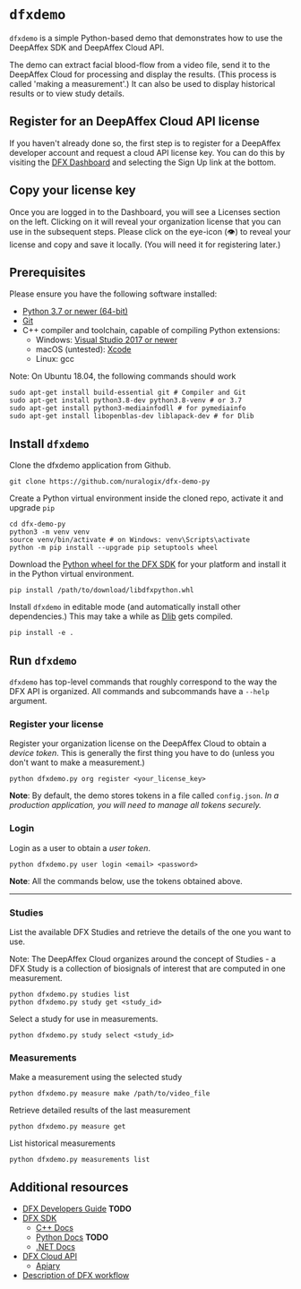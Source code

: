 # `dfxdemo`

`dfxdemo` is a simple Python-based demo that demonstrates how to use the
DeepAffex SDK and DeepAffex Cloud API.

The demo can extract facial blood-flow from a video file, send it to the
DeepAffex Cloud for processing and display the results. (This process is called
'making a measurement'.) It can also be used to display historical results or
to view study details.

## Register for an DeepAffex Cloud API license

If you haven't already done so, the first step is to register for a DeepAffex
developer account and request a cloud API license key. You can do this by
visiting the [DFX Dashboard](https://dashboard.deepaffex.ai/) and selecting the
Sign Up link at the bottom.

## Copy your license key

Once you are logged in to the Dashboard, you will see a Licenses section on the
left. Clicking on it will reveal your organization license that you can use in
the subsequent steps. Please click on the eye-icon (👁️) to reveal your
license and copy and save it locally. (You will need it for registering later.)

## Prerequisites

Please ensure you have the following software installed:

* [Python 3.7 or newer (64-bit)](https://www.python.org/)
* [Git](https://git-scm.com/)
* C++ compiler and toolchain, capable of compiling Python extensions:
  * Windows: [Visual Studio 2017 or newer](https://visualstudio.microsoft.com/)
  * macOS (untested): [Xcode](https://developer.apple.com/xcode/)
  * Linux: gcc

Note: On Ubuntu 18.04, the following commands should work

```shell
sudo apt-get install build-essential git # Compiler and Git
sudo apt-get install python3.8-dev python3.8-venv # or 3.7
sudo apt-get install python3-mediainfodll # for pymediainfo
sudo apt-get install libopenblas-dev liblapack-dev # for Dlib
```

## Install `dfxdemo`

Clone the dfxdemo application from Github.

```shell
git clone https://github.com/nuralogix/dfx-demo-py
```

Create a Python virtual environment inside the cloned repo, activate it and
upgrade `pip`

  ```shell
  cd dfx-demo-py
  python3 -m venv venv
  source venv/bin/activate # on Windows: venv\Scripts\activate
  python -m pip install --upgrade pip setuptools wheel
  ```

Download the [Python wheel for the DFX SDK](https://deepaffex.ai/developers-sdk)
for your platform and install it in the Python virtual environment.

```shell
pip install /path/to/download/libdfxpython.whl
```

Install `dfxdemo` in editable mode (and automatically install other
dependencies.) This may take a while as [Dlib](http://dlib.net/) gets compiled.

```shell
pip install -e .
```

## Run `dfxdemo`

`dfxdemo` has top-level commands that roughly correspond to the way the DFX API
is organized. All commands and subcommands have a `--help` argument.

### Register your license

Register your organization license on the DeepAffex Cloud to obtain a *device
token*. This is generally the first thing you have to do (unless you don't want
to make a measurement.)

```shell
python dfxdemo.py org register <your_license_key>
```

**Note**: By default, the demo stores tokens in a file called `config.json`.
*In a production application, you will need to manage all tokens securely.*

### Login

Login as a user to obtain a *user token*.

```shell
python dfxdemo.py user login <email> <password>
```

**Note**: All the commands below, use the tokens obtained above.

---

### Studies

List the available DFX Studies and retrieve the details of the one you want to
use.

Note: The DeepAffex Cloud organizes around the concept of Studies - a DFX
Study is a collection of biosignals of interest that are computed in one
measurement.

```shell
python dfxdemo.py studies list
python dfxdemo.py study get <study_id>
```

Select a study for use in measurements.

```shell
python dfxdemo.py study select <study_id>
```

### Measurements

Make a measurement using the selected study

   ```shell
   python dfxdemo.py measure make /path/to/video_file
   ```

Retrieve detailed results of the last measurement

```shell
python dfxdemo.py measure get
```

List historical measurements

```shell
python dfxdemo.py measurements list
```

## Additional resources

* [DFX Developers Guide](http://docs.deepaffex.ai/developers/index.html) **TODO**
* [DFX SDK](https://deepaffex.ai/developers-sdk)
  * [C++ Docs](http://docs.deepaffex.ai/c/index.html)
  * [Python Docs](http://docs.deepaffex.ai/python/index.html) **TODO**
  * [.NET Docs](http://docs.deepaffex.ai/dotnet/index.html)
* [DFX Cloud API](https://deepaffex.ai/developers-api)
  * [Apiary](https://dfxapiversion10.docs.apiary.io/)
* [Description of DFX workflow](https://github.com/nuralogix/dfx-e2e-demo-python/blob/master/dfxexample.md)
